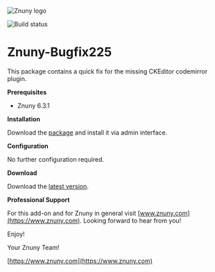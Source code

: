 ![Znuny logo](https://znuny.com/assets/images/logo_small.png)

![Build status](https://badge.proxy.znuny.com/Znuny-Bugfix225/master)

Znuny-Bugfix225
===============
This package contains a quick fix for the missing CKEditor codemirror plugin.

**Prerequisites**

- Znuny 6.3.1

**Installation**

Download the [package](https://addons.znuny.com/api/addon_repos/public/2193/latest) and install it via admin interface.

**Configuration**

No further configuration required.

**Download**

Download the [latest version](https://addons.znuny.com/api/addon_repos/public/2193/latest).

**Professional Support**

For this add-on and for Znuny in general visit [www.znuny.com](https://www.znuny.com). Looking forward to hear from you!

Enjoy!

Your Znuny Team!

[https://www.znuny.com](https://www.znuny.com)
